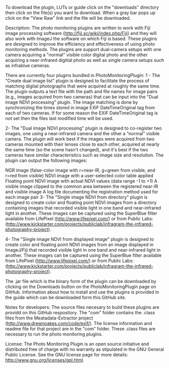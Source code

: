 To download the plugin, LUTs or guide click on the "downloads" directory then click on the file(s) you want to download. When a gray bar
pops up click on the "View Raw" link and the file will be downloaded.

Description: The photo monitoring plugins are written to work with Fiji image processing software (http://fiji.sc/wiki/index.php/Fiji) and they will also work with ImageJ the software on which Fiji is based. These plugins are designed to improve the efficiency and effectiveness of using photo monitoring methods. The plugins are support dual-camera setups with one camera acquiring a "normal" visible color digital photo and the other acquiring a near-infrared digitial photo as well as single camera setups such as infrablue cameras.

There are currently four plugins bundled in PhotoMonitoringPlugin: 1 - The "Create dual image list" plugin is designed to facilitate the process of matching digital photographs that were acquired at roughly the same time. The plugin outputs a text file with the path and file names for image pairs (e.g., images acquired from two cameras) that can be input into the "Dual image NDVI processing" plugin. The image matching is done by synchronizing the times stored in image EXIF DateTimeOriginal tag from each of two cameras. If for some reason the EXIF DateTimeOriginal tag is not set then the files last modified time will be used.

2- The "Dual image NDVI processing" plugin is designed to co-register two images, one using a near-infrared camera and the other a “normal” visible camera. The plugin will work best if the images were acquired from two cameras mounted with their lenses close to each other, acquired at nearly the same time (so the scene hasn't changed), and it's best if the two cameras have similar characteristics such as image size and resolution. The plugin can output the following images:

NGR image (false-color image with r=near-IR, g=green from visible, and r=red from visible)
NDVI image with a user-selected color table applied
Floating point NDVI image with actual NDVI values (data range -1 to +1)
A visible image clipped to the common area between the registered near-IR and visible image
A log file documenting the registration method used for each image pair
3- The "Single image NDVI from directory" plugin is designed to create color and floating point NDVI images from a directory containing images that recorded visible light in one band and near-infrared light in another. These images can be captured using the SuperBlue filter available from LifePixel (http://www.lifepixel.com/) or from Public Labs: (http://www.kickstarter.com/projects/publiclab/infragram-the-infrared-photography-project).

4- The "Single image NDVI from displayed image" plugin is designed to create color and floating point NDVI images from an image displayed in ImageJ/Fiji that recorded visible light in one band and near-infrared light in another. These images can be captured using the SuperBlue filter available from LifePixel (http://www.lifepixel.com/) or from Public Labs: (http://www.kickstarter.com/projects/publiclab/infragram-the-infrared-photography-project).

The .jar file which is the binary form of the plugin can be downloaded by clicking on the Downloads button on the PhotoMonitoringPlugin page on GitHub. Information about how to install and use the plugins is provided in the guide which can be downloaded form this GitHub site.

Notes for developers: The source files necesary to build these plugins are providd on this GitHub respository. The "com" folder contains the .class files from the Meatadata-Extractor project (http://www.drewnoakes.com/code/exif/). The license information and readme file for that project are in the "com" folder. These .class files are necessary to run the photo monitoring plugins.

License: The Photo Monitoring Plugin is an open source initiative and distributed free of charge with no warranty as stipulated in the GNU General Public License. See the GNU license page for more details: http://www.gnu.org/licenses/gpl.html.
